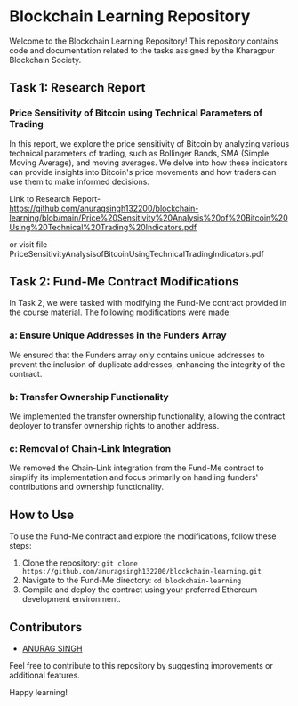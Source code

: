 # Blockchain Learning Repository

Welcome to the Blockchain Learning Repository! This repository contains code and documentation related to the tasks assigned by the Kharagpur Blockchain Society.

## Task 1: Research Report

### Price Sensitivity of Bitcoin using Technical Parameters of Trading

In this report, we explore the price sensitivity of Bitcoin by analyzing various technical parameters of trading, such as Bollinger Bands, SMA (Simple Moving Average), and moving averages. We delve into how these indicators can provide insights into Bitcoin's price movements and how traders can use them to make informed decisions.

Link to Research Report-https://github.com/anuragsingh132200/blockchain-learning/blob/main/Price%20Sensitivity%20Analysis%20of%20Bitcoin%20Using%20Technical%20Trading%20Indicators.pdf

or visit file - PriceSensitivityAnalysisofBitcoinUsingTechnicalTradingIndicators.pdf

## Task 2: Fund-Me Contract Modifications

In Task 2, we were tasked with modifying the Fund-Me contract provided in the course material. The following modifications were made:

### a: Ensure Unique Addresses in the Funders Array

We ensured that the Funders array only contains unique addresses to prevent the inclusion of duplicate addresses, enhancing the integrity of the contract.

### b: Transfer Ownership Functionality

We implemented the transfer ownership functionality, allowing the contract deployer to transfer ownership rights to another address.

### c: Removal of Chain-Link Integration

We removed the Chain-Link integration from the Fund-Me contract to simplify its implementation and focus primarily on handling funders' contributions and ownership functionality.

## How to Use

To use the Fund-Me contract and explore the modifications, follow these steps:

1. Clone the repository: `git clone https://github.com/anuragsingh132200/blockchain-learning.git`
2. Navigate to the Fund-Me directory: `cd blockchain-learning`
3. Compile and deploy the contract using your preferred Ethereum development environment.

## Contributors

- [ANURAG SINGH](https://github.com/anuragsingh132200/)

Feel free to contribute to this repository by suggesting improvements or additional features.

Happy learning!

